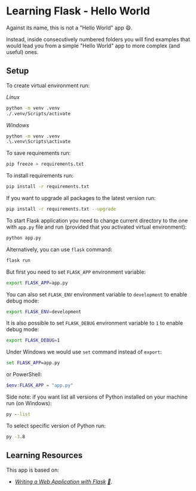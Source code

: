 # Learning Flask - Hello World

Against its name, this is not a "Hello World" app :smile:.

Instead, inside consecutively numbered folders you will find examples that would lead you from a simple "Hello World" app to more complex (and useful) ones.

## Setup

To create virtual environment run:

_Linux_

```bash
python -m venv .venv
./.venv/Scripts/activate
```

_Windows_

```cmd
python -m venv .venv
.\.venv\Scripts\activate
```

To save requirements run:

```bash
pip freeze > requirements.txt
```

To install requirements run:

```bash
pip install -r requirements.txt
```

If you want to upgrade all packages to the latest version run:

```bash
pip install -r requirements.txt --upgrade
```

To start Flask application you need to change current directory to the one with `app.py` file and run (provided that you activated virtual environment):

```bash
python app.py
```

Alternatively, you can use `flask` command:

```bash
flask run
```

But first you need to set `FLASK_APP` environment variable:

```bash
export FLASK_APP=app.py
```

You can also set `FLASK_ENV` environment variable to `development` to enable debug mode:

```bash
export FLASK_ENV=development
```

It is also possible to set `FLASK_DEBUG` environment variable to `1` to enable debug mode:

```bash
export FLASK_DEBUG=1
```

Under Windows we would use `set` command instead of `export`:

```cmd
set FLASK_APP=app.py
```

or PowerShell:

```powershell
$env:FLASK_APP = "app.py"
```

Side note: if you want list all versions of Python installed on your machine run (on Windows):

```cmd
py --list
```

To select specific version of Python run:

```cmd
py -3.8
```

## Learning Resources

This app is based on:

- _[Writing a Web Application with Flask](https://learning.oreilly.com/videos/writing-a-web/10000MNHV2021147/) [:file_folder:](https://github.com/writeson/manning_twitch_presentation)_.
